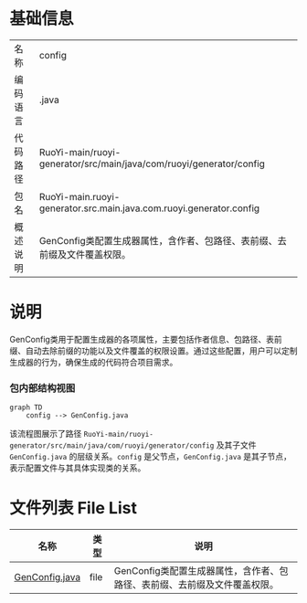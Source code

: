 # 基础信息

|      |      |
|------|------|
| 名称 | config |
| 编码语言 | .java |
| 代码路径 | RuoYi-main/ruoyi-generator/src/main/java/com/ruoyi/generator/config |
| 包名 | RuoYi-main.ruoyi-generator.src.main.java.com.ruoyi.generator.config |
| 概述说明 | GenConfig类配置生成器属性，含作者、包路径、表前缀、去前缀及文件覆盖权限。 |

# 说明

GenConfig类用于配置生成器的各项属性，主要包括作者信息、包路径、表前缀、自动去除前缀的功能以及文件覆盖的权限设置。通过这些配置，用户可以定制生成器的行为，确保生成的代码符合项目需求。


### 包内部结构视图

```mermaid
graph TD
    config --> GenConfig.java
```

该流程图展示了路径 `RuoYi-main/ruoyi-generator/src/main/java/com/ruoyi/generator/config` 及其子文件 `GenConfig.java` 的层级关系。`config` 是父节点，`GenConfig.java` 是其子节点，表示配置文件与其具体实现类的关系。

# 文件列表 File List

| 名称   | 类型  | 说明 |
|-------|------|-------------|
| [GenConfig.java](GenConfig.md) | file | GenConfig类配置生成器属性，含作者、包路径、表前缀、去前缀及文件覆盖权限。 |


